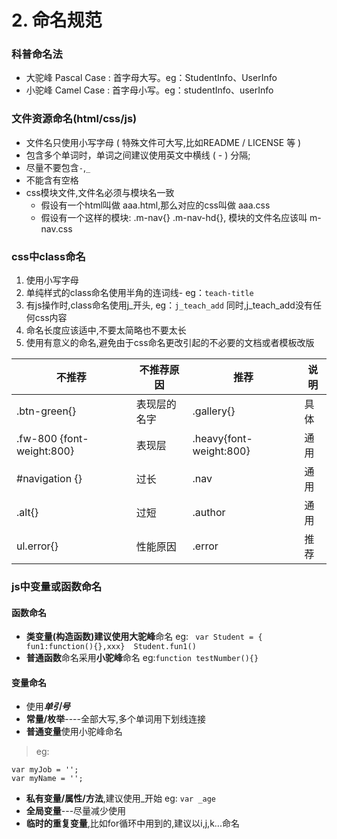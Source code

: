 # **2.** 命名规范

### 科普命名法
* 大驼峰 Pascal Case : 首字母大写。eg：StudentInfo、UserInfo
* 小驼峰 Camel Case : 首字母小写。eg：studentInfo、userInfo

### 文件资源命名(html/css/js)
* 文件名只使用小写字母 ( 特殊文件可大写,比如README / LICENSE 等 ) 
* 包含多个单词时，单词之间建议使用英文中横线 ( - ) 分隔;
* 尽量不要包含`-`,`_`
* 不能含有空格
* css模块文件,文件名必须与模块名一致
	* 假设有一个html叫做 aaa.html,那么对应的css叫做 aaa.css
	* 假设有一个这样的模块: .m-nav{}  .m-nav-hd{}, 模块的文件名应该叫 m-nav.css

### css中class命名
1. 使用小写字母
2. 单纯样式的class命名使用半角的连词线-  eg：`teach-title`
3. 有js操作时,class命名使用j_开头, eg：`j_teach_add` 同时,j_teach_add没有任何css内容
4. 命名长度应该适中,不要太简略也不要太长
5. 使用有意义的命名,避免由于css命名更改引起的不必要的文档或者模板改版

| 不推荐 | 不推荐原因 | 推荐 | 说明 |
| ---- | ---- | ---- | ----|
| .btn-green{} | 表现层的名字 | .gallery{} | 具体 |
| .fw-800 {font-weight:800} | 表现层 | .heavy{font-weight:800} | 通用 |
| #navigation {} | 过长 | .nav | 通用 |
| .alt{} | 过短 | .author | 通用 |
| ul.error{} | 性能原因 | .error | 推荐 |




### js中变量或函数命名
#### 函数命名
* **类变量(构造函数)**建议使用**大驼峰**命名 eg: ` var Student = { fun1:function(){},xxx}  Student.fun1()`
* **普通函数**命名采用**小驼峰**命名 eg:` function testNumber(){} `

#### 变量命名
* 使用***单引号***
* **常量/枚举**----全部大写,多个单词用下划线连接
* **普通变量**使用小驼峰命名
> eg:
```
var myJob = '';
var myName = '';
```
* **私有变量/属性/方法**,建议使用_开始  eg: ` var _age `
* **全局变量**---尽量减少使用
* **临时的重复变量**,比如for循环中用到的,建议以i,j,k...命名


